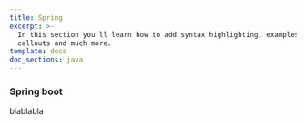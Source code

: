 ```yaml
---
title: Spring
excerpt: >-
  In this section you'll learn how to add syntax highlighting, examples,
  callouts and much more.
template: docs
doc_sections: java
---
```


### Spring boot

blablabla
